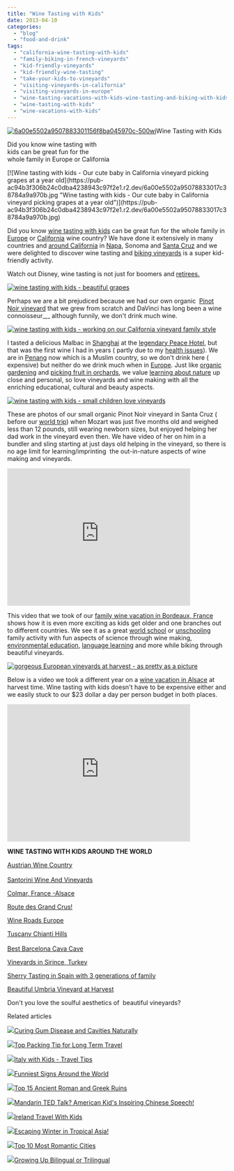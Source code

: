 ```yaml
---
title: "Wine Tasting with Kids"
date: 2013-04-10
categories: 
  - "blog"
  - "food-and-drink"
tags: 
  - "california-wine-tasting-with-kids"
  - "family-biking-in-french-vineyards"
  - "kid-friendly-vineyards"
  - "kid-friendly-wine-tasting"
  - "take-your-kids-to-vineyards"
  - "visiting-vineyards-in-california"
  - "visiting-vineyards-in-europe"
  - "wine-tasting-vacations-with-kids-wine-tasting-and-biking-with-kids"
  - "wine-tasting-with-kids"
  - "wine-vacations-with-kids"
---
```


[![6a00e5502a9507883301156f8ba045970c-500wi](https://pub-ac94b3f306b24c0dba4238943c97f2e1.r2.dev/6a00e5502a95078833017c38784a67970b.jpg "6a00e5502a9507883301156f8ba045970c-500wi")](https://pub-ac94b3f306b24c0dba4238943c97f2e1.r2.dev/6a00e5502a95078833017c38784a67970b.jpg)Wine Tasting with Kids  
  
Did you know wine tasting with  
kids can be great fun for the  
whole family in Europe or California

<!--more--> [![Wine tasting with kids - Our cute baby in California vineyard picking grapes at a year old](https://pub-ac94b3f306b24c0dba4238943c97f2e1.r2.dev/6a00e5502a95078833017c38784a9a970b.jpg "Wine tasting with kids - Our cute baby in California vineyard picking grapes at a year old")](https://pub-ac94b3f306b24c0dba4238943c97f2e1.r2.dev/6a00e5502a95078833017c38784a9a970b.jpg)  
  
Did you know [wine tasting with kids](http://soultravelers3new.local/2012/01/kids-love-vineyards-and-wine-tasting.html "wine tasting with kids") can be great fun for the whole family in [Europe](http://soultravelers3new.local/2012/02/5-best-european-family-vacations.html "best european vacations") or [California](http://soultravelers3new.local/2012/08/top-10-california-destinations.html "California travel - top destinations") wine country? We have done it extensively in many countries and [around California](http://soultravelers3new.local/2010/10/family-travel-santa-cruz-california-beautiful-beach-house-homeaway-luxury-rental-home.html "California luxury vacation rental") in [Napa](http://traveltips.usatoday.com/kid-friendly-wine-tours-napa-valley-17372.html "kid friendly wine tours in napa"), Sonoma and [Santa Cruz](http://soultravelers3new.local/2011/01/homeaway-santa-cruz-beach-house-vacation-rental-review-best-family-friendly-lodging.html "santa cruz beach house") and we were delighted to discover wine tasting and [biking vineyards](http://soultravelers3new.local/2012/06/stunning-saint-%C3%A9milion-france.html "biking vineyards france") is a super kid-friendly activity.  
  
Watch out Disney, wine tasting is not just for boomers and [retirees.  
](http://soultravelers3new.local/2010/06/early-retirement-perpetual-travel-radical-early-retirement-with-kids-rtw-family-travel-multiyear.html "retirement and travel")  
  
[![wine tasting with kids - beautiful grapes](https://pub-ac94b3f306b24c0dba4238943c97f2e1.r2.dev/6a00e5502a95078833017c38785499970b.jpg "wine tasting with kids - beautiful grapes")](https://pub-ac94b3f306b24c0dba4238943c97f2e1.r2.dev/6a00e5502a95078833017c38785499970b.jpg)  
  
Perhaps we are a bit prejudiced because we had our own organic  [Pinot Noir vineyard](http://soultravelers3new.local/2006/08/home-and-hous-1.html "our pinot noir vineyard") that we grew from scratch and DaVinci has long been a wine connoisseur_,_ although funnily, we don't drink much wine.  
  
[![wine tasting with kids - working on our California vineyard family style ](https://pub-ac94b3f306b24c0dba4238943c97f2e1.r2.dev/6a00e5502a95078833017c387be5e1970b.jpg "wine tasting with kids - working on our California vineyard family style ")](https://pub-ac94b3f306b24c0dba4238943c97f2e1.r2.dev/6a00e5502a95078833017c387be5e1970b.jpg)  
  
I tasted a delicious Malbac in [Shanghai](http://soultravelers3new.local/2012/11/shanghai-with-kids.html "Shanghai travel with kids") at the [legendary Peace Hotel](http://soultravelers3new.local/2013/03/fairmont-peace-hotel-shanghai-luxury-legend-review.html "Fairmont peace hotel"), but that was the first wine I had in years ( partly due to my [health issues](http://soultravelers3new.local/health-and-travel/ "health and travel")). We are in [Penang](http://soultravelers3new.local/2012/06/why-learn-mandarin-in-tropical-asia-penang.html "learning Mandarin in Penang") now which is a Muslim country, so we don't drink here ( expensive) but neither do we drink much when in [Europe](http://soultravelers3new.local/2012/07/travelling-traveling-around-europe-in-a-campervan.html "traveling europe in a camper van")_._ Just like [organic gardening](http://soultravelers3new.local/2010/05/travel-organic-garden-homeschool-green-unschool-nature-unit-study-lessons-from-gardening-travel-.html "organic gardening") and [picking fruit in orchards](http://soultravelers3new.local/2010/06/free-travel-food-helps-a-cheap-budget-family-travel-international-travel-tips.html "picking fruit in orchards"), we value [learning about nature](http://soultravelers3new.local/2011/07/beautiful-butterfly-flowers-and-family-travel.html "learning about nature") up close and personal, so love vineyards and wine making with all the enriching educational, cultural and beauty aspects.  
  
[![wine tasting with kids - small children love vineyards](https://pub-ac94b3f306b24c0dba4238943c97f2e1.r2.dev/6a00e5502a95078833017c387be701970b.jpg "wine tasting with kids - small children love vineyards")](https://pub-ac94b3f306b24c0dba4238943c97f2e1.r2.dev/6a00e5502a95078833017c387be701970b.jpg)  
  
These are photos of our small organic Pinot Noir vineyard in Santa Cruz ( before our [world trip](http://soultravelers3new.local/2012/12/around-the-world-family-travel.html "around the world family travel")) when Mozart was just five months old and weighed less than 12 pounds, still wearing newborn sizes, but enjoyed helping her dad work in the vineyard even then. We have video of her on him in a bundler and sling starting at just days old helping in the vineyard, so there is no age limit for learning/imprinting  the out-in-nature aspects of wine making and vineyards.  
  
  

<iframe src="http://www.youtube.com/embed/6jYiqGE2VjQ" frameborder="0" height="315" width="420"></iframe>

  
  
  
This video that we took of our [family wine vacation in Bordeaux, France](http://soultravelers3new.local/2009/05/biking-st-emilion-bordeaux-vineyards-in-france-wine-country.html "family wine vacation in Bordeaux, France") shows how it is even more exciting as kids get older and one branches out to different countries. We see it as a great [world school](http://soultravelers3new.local/2013/01/world-school-education-at-its-best-.html/ "world school best education tips") or [unschooling](http://soultravelers3new.local/2010/03/long-term-family-travel-homeschool-roadschool-world-school-digitalnomad-lifestyle-design-virtual-.html "unschooling or homeschooling and travel") family activity with fun aspects of science through wine making, [environmental education](http://soultravelers3new.local/2012/04/environmental-education-world-school-kid.html "environmental education"), [language learning](http://soultravelers3new.local/2011/06/how-to-raise-a-bilingual-or-multi-lingual-child-3.html "how to raise a bilingual kid") and more while biking through beautiful vineyards.  
  
  
  
[![gorgeous European vineyards at harvest - as pretty as a picture](https://pub-ac94b3f306b24c0dba4238943c97f2e1.r2.dev/6a00e5502a95078833017eea1f3a9d970d.jpg "gorgeous European vineyards at harvest - as pretty as a picture")](https://pub-ac94b3f306b24c0dba4238943c97f2e1.r2.dev/6a00e5502a95078833017eea1f3a9d970d.jpg)  
  
  
Below is a video we took a different year on a [wine vacation in Alsace](http://soultravelers3new.local/2009/01/route-des-vins-dalsace-france-at-grape-harvest.html "wine vacation in Alsace") at harvest time. Wine tasting with kids doesn't have to be expensive either and we easily stuck to our $23 dollar a day per person budget in both places.  
  
  

<iframe src="http://www.youtube.com/embed/GbduuBlMN50" frameborder="0" height="315" width="420"></iframe>

  
  
  
**WINE TASTING WITH KIDS AROUND THE WORLD**  
  
[Austrian Wine Country](http://soultravelers3new.local/2013/03/austrian-wine-country-vienna-day-trip.html "Austrian wine country")  
[  
Santorini Wine And Vineyards](http://soultravelers3new.local/2007/06/santorini-wine.html "Satorini wine and vineyards")  
  
[Colmar, France -Alsace](http://soultravelers3new.local/2013/02/colmar-france-alsace.html "Colmar France travel -Alsace")  
  
[Route des Grand Crus!](http://soultravelers3new.local/2006/10/route-des-grand.html "family wine vacation ")  
  
[Wine Roads Europe](http://soultravelers3new.local/2006/10/wine-roads-bacc.html "wine roads europe")  
  
[Tuscany Chianti Hills  
](http://soultravelers3new.local/2007/05/florences-chian.html "Tuscany Chianti travel ")[  
Best Barcelona Cava Cave](http://soultravelers3new.local/2011/11/-barcelona-cava-cave-spanish-wine-catalan-champagne.html "best barcelona cava cave")  
  
[Vineyards in Sirince, Turkey](http://soultravelers3new.local/2007/07/sirince-charms.html "vineyards in Sirince Turkey")  
  
[Sherry Tasting in Spain with 3 generations of family](http://soultravelers3new.local/2007/03/horses-and-sher.html "sherry tasting in Spain with 3 generations")  
  
[Beautiful Umbria Vineyard at Harvest](http://soultravelers3new.local/2008/03/ahhhumbria.html "beautiful umbria vineyard at harvest time")  
  
Don't you love the soulful aesthetics of  beautiful vineyards?  
  

Related articles

[![](http://i.zemanta.com/154024597_80_80.jpg)](http://soultravelers3new.local/2013/03/curing-gum-disease-and-cavities-naturally.html)[Curing Gum Disease and Cavities Naturally](http://soultravelers3new.local/2013/03/curing-gum-disease-and-cavities-naturally.html)

[![](http://i.zemanta.com/149896182_80_80.jpg)](http://soultravelers3new.local/2013/03/top-travel-tip-for-long-term-travel.html)[Top Packing Tip for Long Term Travel](http://soultravelers3new.local/2013/03/top-travel-tip-for-long-term-travel.html)

[![](http://i.zemanta.com/155738631_80_80.jpg)](http://soultravelers3new.local/2013/03/italy-with-kids-travel-tips.html)[Italy with Kids - Travel Tips](http://soultravelers3new.local/2013/03/italy-with-kids-travel-tips.html)

[![](http://i.zemanta.com/150196019_80_80.jpg)](http://soultravelers3new.local/2013/03/funniest-signs-around-the-world.html)[Funniest Signs Around the World](http://soultravelers3new.local/2013/03/funniest-signs-around-the-world.html)

[![](http://i.zemanta.com/151690941_80_80.jpg)](http://soultravelers3new.local/2013/03/best-places-to-visit-ancient-roman-and-greek-ruins.html)[Top 15 Ancient Roman and Greek Ruins](http://soultravelers3new.local/2013/03/best-places-to-visit-ancient-roman-and-greek-ruins.html)

[![](http://i.zemanta.com/152306180_80_80.jpg)](http://soultravelers3new.local/2013/03/mandarin-ted-talk-american-kids-inspiring-chinese-speech-.html)[Mandarin TED Talk? American Kid's Inspiring Chinese Speech!](http://soultravelers3new.local/2013/03/mandarin-ted-talk-american-kids-inspiring-chinese-speech-.html)

[![](http://i.zemanta.com/157055767_80_80.jpg)](http://soultravelers3new.local/2013/04/ireland-travel-with-kids.html)[Ireland Travel With Kids](http://soultravelers3new.local/2013/04/ireland-travel-with-kids.html)

[![](http://i.zemanta.com/148698346_80_80.jpg)](http://soultravelers3new.local/2013/02/escaping-winter-in-tropical-asia.html)[Escaping Winter in Tropical Asia!](http://soultravelers3new.local/2013/02/escaping-winter-in-tropical-asia.html)

[![](http://i.zemanta.com/145325476_80_80.jpg)](http://soultravelers3new.local/2013/02/top-10-most-romantic-cities-.html)[Top 10 Most Romantic Cities](http://soultravelers3new.local/2013/02/top-10-most-romantic-cities-.html)

[![](http://i.zemanta.com/158297724_80_80.jpg)](http://soultravelers3new.local/2013/04/growing-up-bilingual-or-trilingual.html)[Growing Up Bilingual or Trilingual](http://soultravelers3new.local/2013/04/growing-up-bilingual-or-trilingual.html)
